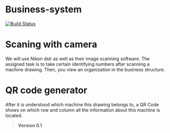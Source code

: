 # Business-system
 
 [![Build Status](https://travis-ci.com/mishaelaaa/opencv-text-detection.svg?token=wspsaqLEAFcDhxFbHWvQ&branch=master)](https://travis-ci.com/mishaelaaa/opencv-text-detection)
 
# Scaning with camera
We will use Nikon dslr as well as their image scanning software. The assigned task is to take certain identifying numbers after scanning a machine drawing. Then, you view an organization in the business structure.

# QR code generator
After it is understood which machine this drawing belongs to, a QR Code shows on which row and column all the information about this machine is located.

> **Version 0.1**
